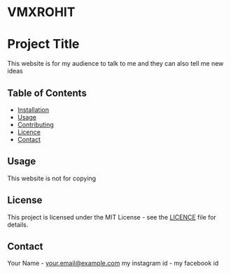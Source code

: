 # VMXROHIT

# Project Title
This website is for my audience to talk to me and they can also tell me new ideas

## Table of Contents

- [Installation](#installation)
- [Usage](#usage)
- [Contributing](#contributing)
- [Licence](#license)
- [Contact](#contact)



## Usage
This website is not for copying 





## License

This project is licensed under the MIT License - see the [LICENCE](LICENCE) file for details.

## Contact

Your Name - 
[your.email@example.com](mailto:your.email@example.com)
my instagram id -
my facebook id
